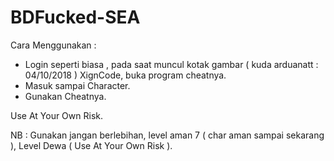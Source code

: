 # BDFucked-SEA

Cara Menggunakan :

- Login seperti biasa , pada saat muncul kotak gambar ( kuda arduanatt : 04/10/2018 ) XignCode, buka program cheatnya.
- Masuk sampai Character.
- Gunakan Cheatnya.

Use At Your Own Risk.

NB : Gunakan jangan berlebihan, level aman 7 ( char aman sampai sekarang ), Level Dewa ( Use At Your Own Risk ).
